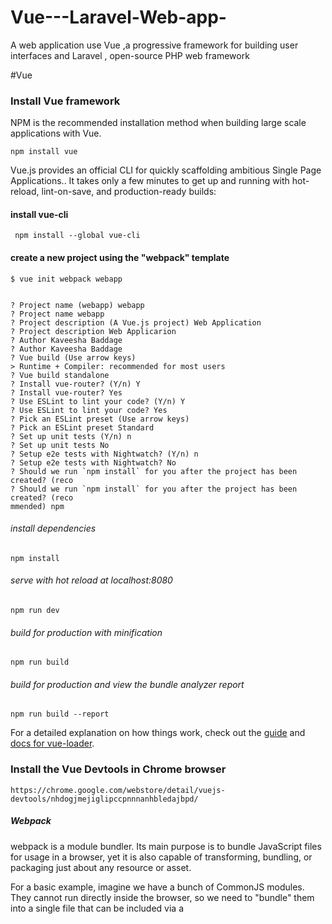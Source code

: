 # Vue---Laravel-Web-app-
A web application use Vue ,a progressive framework for building user interfaces and Laravel , open-source PHP web framework

#Vue

### Install Vue framework

NPM is the recommended installation method when building large scale applications with Vue. <br/>

    npm install vue

Vue.js provides an official CLI for quickly scaffolding ambitious Single Page Applications.. It takes only a few minutes to get up and running with hot-reload, lint-on-save, and production-ready builds:

#### install vue-cli
     npm install --global vue-cli

#### create a new project using the "webpack" template
    $ vue init webpack webapp


    ? Project name (webapp) webapp
    ? Project name webapp
    ? Project description (A Vue.js project) Web Application
    ? Project description Web Applicarion
    ? Author Kaveesha Baddage
    ? Author Kaveesha Baddage
    ? Vue build (Use arrow keys)
    > Runtime + Compiler: recommended for most users
    ? Vue build standalone
    ? Install vue-router? (Y/n) Y
    ? Install vue-router? Yes
    ? Use ESLint to lint your code? (Y/n) Y
    ? Use ESLint to lint your code? Yes
    ? Pick an ESLint preset (Use arrow keys)
    ? Pick an ESLint preset Standard
    ? Set up unit tests (Y/n) n
    ? Set up unit tests No
    ? Setup e2e tests with Nightwatch? (Y/n) n
    ? Setup e2e tests with Nightwatch? No
    ? Should we run `npm install` for you after the project has been created? (reco
    ? Should we run `npm install` for you after the project has been created? (reco
    mmended) npm

###### install dependencies
    npm install

###### serve with hot reload at localhost:8080
    npm run dev

###### build for production with minification
    npm run build

###### build for production and view the bundle analyzer report
    npm run build --report


For a detailed explanation on how things work, check out the [guide](http://vuejs-templates.github.io/webpack/) and [docs for vue-loader](http://vuejs.github.io/vue-loader). <br/>

### Install the Vue Devtools in Chrome browser
    https://chrome.google.com/webstore/detail/vuejs-devtools/nhdogjmejiglipccpnnnanhbledajbpd/

##### Webpack 
webpack is a module bundler. Its main purpose is to bundle JavaScript files for usage in a browser, yet it is also capable of transforming, bundling, or packaging just about any resource or asset.<br/>

For a basic example, imagine we have a bunch of CommonJS modules. They cannot run directly inside the browser, so we need to "bundle" them into a single file that can be included via a <script> tag. webpack can follow the dependencies of the require() calls and do that for us.

##### Vue Loader 
vue-loader is a loader for webpack that can transform Vue components written in the standard format into a plain JavaScript module:<br/>

`In a nutshell, the combination of webpack and vue-loader gives you a modern, flexible and extremely powerful front-end workflow for authoring Vue.js applications.`

## Flow of the redering content

In `index.html`, it contains following code snip. App component will me mounted here.<br/>

    <body>
        <div id="app"></div>
        <!-- built files will be auto injected -->
    </body>

In `main.js` it create a new Vue instance. <br/>

    new Vue({
    el: '#app',
    router,
    components: { App },
    template: '<App/>'
    })

In `App.vue` it defines a template that will be render as app component. <br/>

    <template>
    <div id="app">
        <!-- <img src="./assets/logo.png"> -->
        <router-view/>
    </div>
    </template>

Here  <router-view/> will add all the routing path and components reagarding to that routes.<br/>

In `router/index.js` defines all routes in a array.<br/>

    routes: [
        {
        path: '/',
        name: 'HelloWorld',
        component: HelloWorld
        },
        {
        path: '/dashboard',
        name: 'Dashboard',
        component: Dashboard
        }
    ]

### Add front-end CSS library — Bootstrap V4.

    npm i bootstrap-vue

Then, register BootstrapVue plugin in your app entry point(router/index.js)<br/>

    import BootstrapVue from 'bootstrap-vue'
    Vue.use(BootstrapVue);

And import Bootstrap and Bootstrap-Vue css files:<br/>

    import 'bootstrap/dist/css/bootstrap.css'
    import 'bootstrap-vue/dist/bootstrap-vue.css'